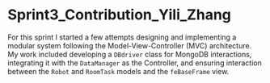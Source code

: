 # Sprint3_Contribution_Yili_Zhang

For this sprint I started a few attempts designing and implementing a modular system following the Model-View-Controller (MVC) architecture. My work included developing a `DBdriver` class for MongoDB interactions, integrating it with the `DataManager` as the Controller, and ensuring interaction between the `Robot` and `RoomTask` models and the `feBaseFrame` view.